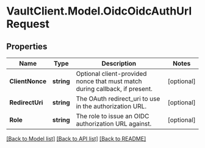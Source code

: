 # VaultClient.Model.OidcOidcAuthUrlRequest

## Properties

Name | Type | Description | Notes
------------ | ------------- | ------------- | -------------
**ClientNonce** | **string** | Optional client-provided nonce that must match during callback, if present. | [optional] 
**RedirectUri** | **string** | The OAuth redirect_uri to use in the authorization URL. | [optional] 
**Role** | **string** | The role to issue an OIDC authorization URL against. | [optional] 

[[Back to Model list]](../README.md#documentation-for-models) [[Back to API list]](../README.md#documentation-for-api-endpoints) [[Back to README]](../README.md)

